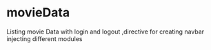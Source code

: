 # movieData
Listing movie Data with login and logout ,directive for creating navbar injecting different modules
